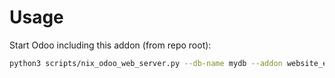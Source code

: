 # Usage

Start Odoo including this addon (from repo root):

```bash
python3 scripts/nix_odoo_web_server.py --db-name mydb --addon website_event_questions
```

